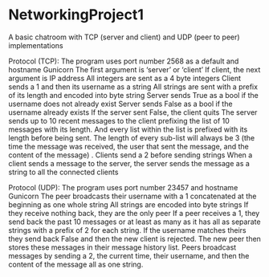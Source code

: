 # NetworkingProject1
A basic chatroom with TCP (server and client) and UDP (peer to peer) implementations

Protocol (TCP):
The program uses port number 2568 as a default and hostname Gunicorn
The first argument is ‘server’ or ‘client’
If client, the next argument is IP address
All integers are sent as a 4 byte integers
Client sends a 1 and then its username as a string 
All strings are sent with a prefix of its length and encoded into byte string
Server sends True as a bool if the username does not already exist
Server sends False as a bool if the username already exists
If the server sent False, the client quits
The server sends up to 10 recent messages to the client prefixing the list of 10 messages with its length. And every list within the list is prefixed with its length before being sent. The length of every sub-list will always be 3 (the time the message was received, the user that sent the message, and the content of the message) .
Clients send a 2 before sending strings
When a client sends a message to the server, the server sends the message as a string to all the connected clients

Protocol (UDP):
The program uses port number 23457 and hostname Gunicorn
The peer broadcasts their username with a 1 concatenated at the beginning as one whole string
All strings are encoded into byte strings
If they receive nothing back, they are the only peer
If a peer receives a 1, they send back the past 10 messages or at least as many as it has all as separate strings with a prefix of 2 for each string. If the username matches theirs they send back False and then the new client is rejected.
The new peer then stores these messages in their message history list.
Peers broadcast messages by sending a 2, the current time, their username, and then the content of the message all as one string.
